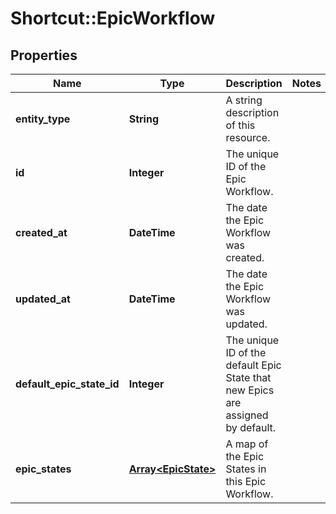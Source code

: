 # Shortcut::EpicWorkflow

## Properties
Name | Type | Description | Notes
------------ | ------------- | ------------- | -------------
**entity_type** | **String** | A string description of this resource. | 
**id** | **Integer** | The unique ID of the Epic Workflow. | 
**created_at** | **DateTime** | The date the Epic Workflow was created. | 
**updated_at** | **DateTime** | The date the Epic Workflow was updated. | 
**default_epic_state_id** | **Integer** | The unique ID of the default Epic State that new Epics are assigned by default. | 
**epic_states** | [**Array&lt;EpicState&gt;**](EpicState.md) | A map of the Epic States in this Epic Workflow. | 

